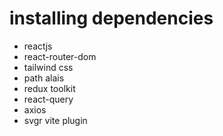 # installing dependencies
- reactjs 
- react-router-dom
- tailwind css
- path alais 
- redux toolkit
- react-query
- axios
- svgr vite plugin
